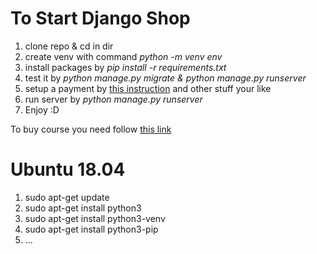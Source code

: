 # To Start Django Shop

1. clone repo & cd in dir
2. create venv with command *python -m venv env*
3. install packages by *pip install -r requirements.txt*
4. test it by *python manage.py migrate & python manage.py runserver*
3. setup a payment by [this instruction](docs/payment_install.md) and other stuff your like
5. run server by *python manage.py runserver*
6. Enjoy :D

To buy course you need follow [this link](https://codewithsteps.herokuapp.com/)

# Ubuntu 18.04
1. sudo apt-get update
2. sudo apt-get install python3
3. sudo apt-get install python3-venv
4. sudo apt-get install python3-pip
5. ...